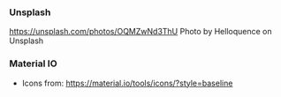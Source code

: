 ### Unsplash
https://unsplash.com/photos/OQMZwNd3ThU
Photo by Helloquence on Unsplash
### Material IO
* Icons from:
https://material.io/tools/icons/?style=baseline